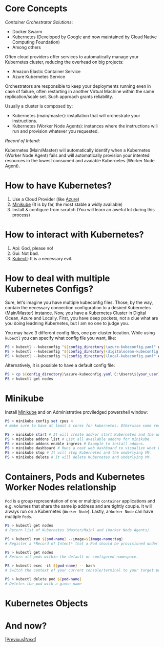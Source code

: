 # Core Concepts

*Container Orchestrator Solutions*:
- Docker Swarm
- Kubernetes (Developed by Google and now maintained by Cloud Native Computing Foundation)
- Among others

Often cloud providers offer services to automatically manage your Kubernetes cluster, reducing the overhead on big projects:
- Amazon Elastic Container Service
- Azure Kubernetes Service

Orchestrators are responsible to keep your deployments running even in case of failure, 
often restarting in another Virtual Machine within the same replication/scale set. 
Such approach grants reliability.

Usually a cluster is composed by:
- Kubernetes (main/master): installation that will orchestrate your instructions.
- Kubernetes (Worker Node Agents): instances where the instructions will run and provision whatever you requested.

*Record of Intend*:

Kubernetes (Main/Master) will automatically identify when a Kubernetes (Worker Node Agent) fails and 
will automatically provision your intented resources in the lowest consumed and avaiable Kubernetes (Worker Node Agent).

# How to have Kubernetes?

1. Use a Cloud Provider (like [Azure](https://azure.microsoft.com/en-us/products/kubernetes-service))
2. [Minikube](https://minikube.sigs.k8s.io/docs/start/) (It is by far, the most stable a widly available)
3. Install & configure from scratch (You will learn an aweful lot during this process)

# How to interact with Kubernetes?

1. Api: God, please no!
2. Gui: Not bad.
3. [Kubectl](https://kubernetes.io/docs/tasks/tools/): It is a necessary evil.

# How to deal with multiple Kubernetes Configs?

Sure, let's imagine you have multiple kubeconfig files. Those, by the way, contain the necessary connection configuration to
a desired Kubernetes (Main/Master) instance. Now, you have a Kubernetes Cluster in Digital Ocean, Azure and Locally. First,
you have deep pockets, not a clue what are you doing leadning Kubernetes, but I am no one to judge you.

You may have 3 different config files, one per cluster location. While using `kubectl` you can specify what config file you want,
like:

```powershell
PS > kubectl --kubeconfig "${config_directory}\azure-kubeconfig.yaml" get nodes
PS > kubectl --kubeconfig "${config_directory}\digitalocean-kubeconfig.yaml" get nodes
PS > kubectl --kubeconfig "${config_directory}\local-kubeconfig.yaml" get nodes
```

Alternatively, it is possible to have a default config file:

```powershell
PS > cp ${config_directory}\azure-kubeconfig.yaml C:\Users\${your_user}\.kube\config
PS > kubectl get nodes
```

# Minikube

Install [Minikube](https://minikube.sigs.k8s.io/docs/start/) and on Administrative proviledged powershell window:

```powershell
PS > minikube config set cpus 4
# make sure to have at least 4 cores for kubernetes. Otherwise some resources will not run. 

PS > minikube start # It will create and/or start Kubernetes and the underlying VM.
PS > minikube addons list # List all available addons for minikube.
PS > minikube addons enable ingress # Example to install addons.
PS > minikube dashboard # Runs a neat web dashboard to visualize what kubernetes is running.
PS > minikube stop # It will stop Kubernetes and the underlying VM.
PS > minikube delete # It will delete Kubernetes and underlying VM.
```

# Containers, Pods and Kubernetes Worker Nodes relationship 

`Pod` is a group representation of one or multiple `container` applications and e.g. volumes that
share the same ip address and are tightly couple. It will always run on a Kubernetes (`Worker Node`).
Lastly, a `Worker Node` can have multiple `Pods`.

```powershell
PS > kubectl get nodes 
# Return list of Kubernetes (Master/Main) and (Worker Node Agents).

PS > kubectl run ${pod-name} --image=${image-name:tag} 
# Register a *Record of Intent* that a Pod should be provisioned under a name using a image.

PS > kubectl get nodes 
# Return all pods within the default or configured namespace.

PS > kubectl exec -it ${pod-name} -- bash
# Switch the context of your current console/terminal to your target pod and make it interactive.

PS > kubectl delete pod ${pod-name}
# Deletes the pod with a given name
```

# Kubernetes Objects



# And now?

|[Previous](..\README.md)|[Next](..\1_workloads_schedulers\README.md)|